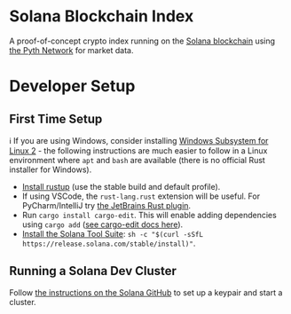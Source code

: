 # Solana Blockchain Index
A proof-of-concept crypto index running on the [Solana blockchain](https://solana.com/) using [the Pyth Network](https://pyth.network/) for market data.

# Developer Setup
## First Time Setup
ℹ️ If you are using Windows, consider installing [Windows Subsystem for Linux 2](https://docs.microsoft.com/en-us/windows/wsl/install#install-wsl-command) - the following instructions are much easier to follow in a Linux environment where `apt` and `bash` are available (there is no official Rust installer for Windows).

- [Install rustup](https://www.rust-lang.org/tools/install) (use the stable build and default profile).
- If using VSCode, the `rust-lang.rust` extension will be useful. For PyCharm/IntelliJ try [the JetBrains Rust plugin](https://www.jetbrains.com/rust/).
- Run `cargo install cargo-edit`. This will enable adding dependencies using `cargo add` ([see cargo-edit docs here](https://github.com/killercup/cargo-edit)).
- [Install the Solana Tool Suite](https://docs.solana.com/cli/install-solana-cli-tools): `sh -c "$(curl -sSfL https://release.solana.com/stable/install)"`.

## Running a Solana Dev Cluster
Follow [the instructions on the Solana GitHub](https://github.com/solana-labs/example-helloworld#configure-cli) to set up a keypair and start a cluster. 

